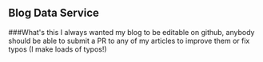 ## Blog Data Service

###What's this
I always wanted my blog to be editable on github, anybody should be able to submit a PR to any of my articles to improve them or fix typos (I make loads of typos!)
